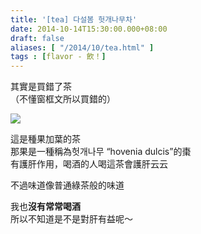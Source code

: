 ```yaml
---
title: '[tea] 다설봄 헛개나무차'
date: 2014-10-14T15:30:00.000+08:00
draft: false
aliases: [ "/2014/10/tea.html" ]
tags : [flavor - 飲！]
---
```


其實是買錯了茶  
（不懂窗框文所以買錯的）  

![](/images/hoveniadulcis.jpg)

這是種果加葉的茶  
那果是一種稱為헛개나무 “hovenia dulcis”的棗  
有護肝作用，喝酒的人喝這茶會護肝云云  
  
不過味道像普通綠茶般的味道  
  
我也**沒有常常喝酒**  
所以不知道是不是對肝有益呢～
